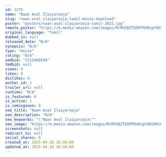 ```yaml
---
id: 3276
name: "Naan Aval Ilaiyaraaja"
slug: "naan-aval-ilaiyaraaja-tamil-movie-download"
poster: "posters/naan-aval-ilaiyaraaja-tamil-2022.jpg"
remote_poster: "https://m.media-amazon.com/images/M/MV5BZTQ5MTMxMzgtODVhMi00MDQyLWEzOGMtOGI5MWJmNDVmOWNmXkEyXkFqcGdeQXVyMTM0OTE2NTY5._V1_SX300.jpg"
original_language: "Tamil"
dubbed_in: null
released_date: "N/A"
synopsis: "N/A"
type: "movie"
rating: "N/A"
imdbid: "tt22460594"
tmdbid: null
views: 0
likes: 0
dislikes: 0
author_id: 1
trailer_url: null
runtime: "N/A"
is_featured: 0
is_active: 1
is_comingsoon: 0
seo_title: "Naan Aval Ilaiyaraaja"
seo_description: "N/A"
seo_keywords: "\"Naan Aval Ilaiyaraaja\""
seo_image: "https://m.media-amazon.com/images/M/MV5BZTQ5MTMxMzgtODVhMi00MDQyLWEzOGMtOGI5MWJmNDVmOWNmXkEyXkFqcGdeQXVyMTM0OTE2NTY5._V1_SX300.jpg"
screenshots: null
redirect_to: null
social_shares: 0
created_at: 2025-04-18 16:58:00
updated_at: 2025-04-18 16:58:00
---
```


